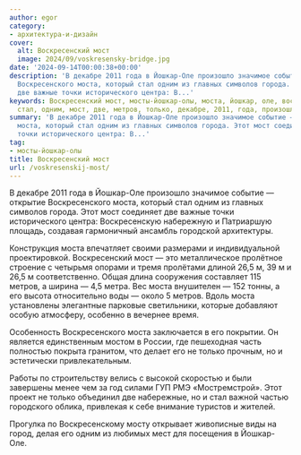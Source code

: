 ```yaml
---
author: egor
category:
- архитектура-и-дизайн
cover:
  alt: Воскресенский мост
  image: 2024/09/voskresensky-bridge.jpg
date: '2024-09-14T00:00:38+00:00'
description: 'В декабре 2011 года в Йошкар-Оле произошло значимое событие — открытие
  Воскресенского моста, который стал одним из главных символов города. Этот мост соединяет
  две важные точки исторического центра: В...'
keywords: Воскресенский мост, мосты-йошкар-олы, моста, йошкар, оле, воскресенского,
  стал, одним, мост, две, метров, только, декабре, 2011, года, произошло, значимое
summary: 'В декабре 2011 года в Йошкар-Оле произошло значимое событие — открытие Воскресенского
  моста, который стал одним из главных символов города. Этот мост соединяет две важные
  точки исторического центра: В...'
tag:
- мосты-йошкар-олы
title: Воскресенский мост
url: /voskresenskij-most/
---
```


В декабре 2011 года в Йошкар-Оле произошло значимое событие — открытие Воскресенского моста, который стал одним из главных символов города. Этот мост соединяет две важные точки исторического центра: Воскресенскую набережную и Патриаршую площадь, создавая гармоничный ансамбль городской архитектуры.

Конструкция моста впечатляет своими размерами и индивидуальной проектировкой. Воскресенский мост — это металлическое пролётное строение с четырьмя опорами и тремя пролётами длиной 26,5 м, 39 м и 26,5 м соответственно. Общая длина сооружения составляет 115 метров, а ширина — 4,5 метра. Вес моста внушителен — 152 тонны, а его высота относительно воды — около 5 метров. Вдоль моста установлены элегантные парковые светильники, которые добавляют особую атмосферу, особенно в вечернее время.

Особенность Воскресенского моста заключается в его покрытии. Он является единственным мостом в России, где пешеходная часть полностью покрыта гранитом, что делает его не только прочным, но и эстетически привлекательным.

Работы по строительству велись с высокой скоростью и были завершены менее чем за год силами ГУП РМЭ «Мостремстрой». Этот проект не только объединил две набережные, но и стал важной частью городского облика, привлекая к себе внимание туристов и жителей.

Прогулка по Воскресенскому мосту открывает живописные виды на город, делая его одним из любимых мест для посещения в Йошкар-Оле.